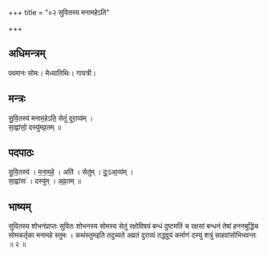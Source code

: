 +++
title = "०२ सुवितस्य मनामहेऽति"

+++
## अधिमन्त्रम्
पवमानः सोमः। मेध्यातिथिः। गायत्री।

## मन्त्रः
सु॒वि॒तस्य॑ मनाम॒हेऽति॒ सेतुं॑ दुरा॒व्य॑म् ।  
सा॒ह्वांसो॒ दस्यु॑मव्र॒तम् ॥

## पदपाठः
सु॒वि॒तस्य॑ । म॒ना॒म॒हे॒ । अति॑ । सेतु॑म् । दुः॒ऽआ॒व्य॑म् ।  
सा॒ह्वांसः॑ । दस्यु॑म् । अ॒व्र॒तम् ॥

## भाष्यम्
सुवितस्य शोभनंप्राप्तः सुवितः शोभनस्य सोमस्य सेतुं रक्षोविषयं बन्धं दुष्टमतिं च रक्षसां बन्धनं तेषां हननबुद्धिंच सोमकर्तृका मनामहे स्तुमः । कथंस्तुमइति तदुच्यते अव्रतं दुराव्यं तद्ध्वूयं कर्माणं दस्युं शत्रुं साहवांसोभिभवन्तः ॥ २ ॥